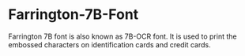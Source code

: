 # Farrington-7B-Font
Farrington 7B font is also known as 7B-OCR font.  It is used to print the embossed characters on identification cards and credit cards.
